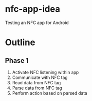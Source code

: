 # nfc-app-idea
Testing an NFC app for Android

# Outline
## Phase 1
1. Activate NFC listening within app
2. Communicate with NFC tag
3. Read data from NFC tag
4. Parse data from NFC tag
5. Perform action based on parsed data

